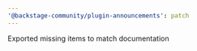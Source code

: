 ```yaml
---
'@backstage-community/plugin-announcements': patch
---
```


Exported missing items to match documentation
